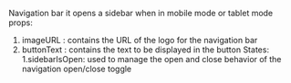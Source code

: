 Navigation bar
it opens a sidebar when in mobile mode or tablet mode
props:
1.  imageURL : contains the URL of the logo for the navigation bar
2. buttonText : contains the text to be displayed in the button
States:
1.sidebarIsOpen: used to manage the open and close behavior of the navigation open/close toggle
